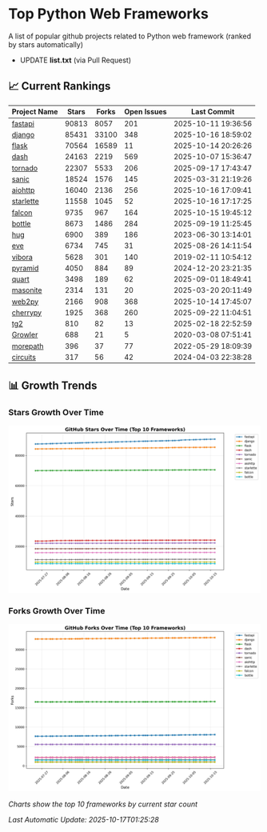 # Top Python Web Frameworks
A list of popular github projects related to Python web framework (ranked by stars automatically)

* UPDATE **list.txt** (via Pull Request)

## 📈 Current Rankings

| Project Name | Stars | Forks | Open Issues | Last Commit |
| ------------ | ----- | ----- | ----------- | ----------- |
| [fastapi](https://github.com/fastapi/fastapi) | 90813 | 8057 | 201 | 2025-10-11 19:36:56 |
| [django](https://github.com/django/django) | 85431 | 33100 | 348 | 2025-10-16 18:59:02 |
| [flask](https://github.com/pallets/flask) | 70564 | 16589 | 11 | 2025-10-14 20:26:26 |
| [dash](https://github.com/plotly/dash) | 24163 | 2219 | 569 | 2025-10-07 15:36:47 |
| [tornado](https://github.com/tornadoweb/tornado) | 22307 | 5533 | 206 | 2025-09-17 17:43:47 |
| [sanic](https://github.com/sanic-org/sanic) | 18524 | 1576 | 145 | 2025-03-31 21:19:26 |
| [aiohttp](https://github.com/aio-libs/aiohttp) | 16040 | 2136 | 256 | 2025-10-16 17:09:41 |
| [starlette](https://github.com/Kludex/starlette) | 11558 | 1045 | 52 | 2025-10-16 17:17:25 |
| [falcon](https://github.com/falconry/falcon) | 9735 | 967 | 164 | 2025-10-15 19:45:12 |
| [bottle](https://github.com/bottlepy/bottle) | 8673 | 1486 | 284 | 2025-09-19 11:25:45 |
| [hug](https://github.com/hugapi/hug) | 6900 | 389 | 186 | 2023-06-30 13:14:01 |
| [eve](https://github.com/pyeve/eve) | 6734 | 745 | 31 | 2025-08-26 14:11:54 |
| [vibora](https://github.com/vibora-io/vibora) | 5628 | 301 | 140 | 2019-02-11 10:54:12 |
| [pyramid](https://github.com/Pylons/pyramid) | 4050 | 884 | 89 | 2024-12-20 23:21:35 |
| [quart](https://github.com/pallets/quart) | 3498 | 189 | 62 | 2025-09-01 18:49:41 |
| [masonite](https://github.com/MasoniteFramework/masonite) | 2314 | 131 | 20 | 2025-03-20 20:11:49 |
| [web2py](https://github.com/web2py/web2py) | 2166 | 908 | 368 | 2025-10-14 17:45:07 |
| [cherrypy](https://github.com/cherrypy/cherrypy) | 1925 | 368 | 260 | 2025-09-22 11:04:51 |
| [tg2](https://github.com/TurboGears/tg2) | 810 | 82 | 13 | 2025-02-18 22:52:59 |
| [Growler](https://github.com/pyGrowler/Growler) | 688 | 21 | 5 | 2020-03-08 07:51:41 |
| [morepath](https://github.com/morepath/morepath) | 396 | 37 | 77 | 2022-05-29 18:09:39 |
| [circuits](https://github.com/circuits/circuits) | 317 | 56 | 42 | 2024-04-03 22:38:28 |

## 📊 Growth Trends

### Stars Growth Over Time
![Stars Chart](charts/stars_chart.jpg)

### Forks Growth Over Time
![Forks Chart](charts/forks_chart.jpg)

*Charts show the top 10 frameworks by current star count*


*Last Automatic Update: 2025-10-17T01:25:28*